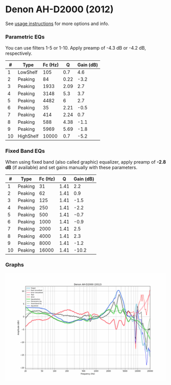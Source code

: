 # Denon AH-D2000 (2012)
See [usage instructions](https://github.com/jaakkopasanen/AutoEq#usage) for more options and info.

### Parametric EQs
You can use filters 1-5 or 1-10. Apply preamp of -4.3 dB or -4.2 dB, respectively.

|   # | Type      |   Fc (Hz) |    Q |   Gain (dB) |
|-----|-----------|-----------|------|-------------|
|   1 | LowShelf  |       105 | 0.7  |         4.6 |
|   2 | Peaking   |        84 | 0.22 |        -3.2 |
|   3 | Peaking   |      1933 | 2.09 |         2.7 |
|   4 | Peaking   |      3148 | 5.3  |         3.7 |
|   5 | Peaking   |      4482 | 6    |         2.7 |
|   6 | Peaking   |        35 | 2.21 |        -0.5 |
|   7 | Peaking   |       414 | 2.24 |         0.7 |
|   8 | Peaking   |       588 | 4.38 |        -1.1 |
|   9 | Peaking   |      5969 | 5.69 |        -1.8 |
|  10 | HighShelf |     10000 | 0.7  |        -5.2 |

### Fixed Band EQs
When using fixed band (also called graphic) equalizer, apply preamp of **-2.8 dB** (if available) and set gains manually with these parameters.

|   # | Type    |   Fc (Hz) |    Q |   Gain (dB) |
|-----|---------|-----------|------|-------------|
|   1 | Peaking |        31 | 1.41 |         2.2 |
|   2 | Peaking |        62 | 1.41 |         0.9 |
|   3 | Peaking |       125 | 1.41 |        -1.5 |
|   4 | Peaking |       250 | 1.41 |        -2.2 |
|   5 | Peaking |       500 | 1.41 |        -0.7 |
|   6 | Peaking |      1000 | 1.41 |        -0.9 |
|   7 | Peaking |      2000 | 1.41 |         2.5 |
|   8 | Peaking |      4000 | 1.41 |         2.3 |
|   9 | Peaking |      8000 | 1.41 |        -1.2 |
|  10 | Peaking |     16000 | 1.41 |       -10.2 |

### Graphs
![](./Denon%20AH-D2000%20(2012).png)

